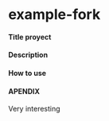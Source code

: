 # example-fork

#### Title proyect

#### Description

#### How to use




#### APENDIX
Very interesting

